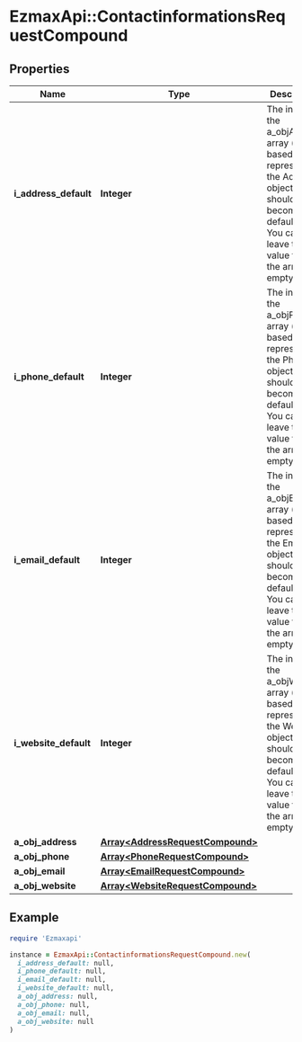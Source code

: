 # EzmaxApi::ContactinformationsRequestCompound

## Properties

| Name | Type | Description | Notes |
| ---- | ---- | ----------- | ----- |
| **i_address_default** | **Integer** | The index in the a_objAddress array (zero based index) representing the Address object that should become the default one.  You can leave the value to 0 if the array is empty. |  |
| **i_phone_default** | **Integer** | The index in the a_objPhone array (zero based index) representing the Phone object that should become the default one.  You can leave the value to 0 if the array is empty. |  |
| **i_email_default** | **Integer** | The index in the a_objEmail array (zero based index) representing the Email object that should become the default one.  You can leave the value to 0 if the array is empty. |  |
| **i_website_default** | **Integer** | The index in the a_objWebsite array (zero based index) representing the Website object that should become the default one.  You can leave the value to 0 if the array is empty. |  |
| **a_obj_address** | [**Array&lt;AddressRequestCompound&gt;**](AddressRequest.md) |  |  |
| **a_obj_phone** | [**Array&lt;PhoneRequestCompound&gt;**](PhoneRequest.md) |  |  |
| **a_obj_email** | [**Array&lt;EmailRequestCompound&gt;**](EmailRequest.md) |  |  |
| **a_obj_website** | [**Array&lt;WebsiteRequestCompound&gt;**](WebsiteRequest.md) |  |  |

## Example

```ruby
require 'Ezmaxapi'

instance = EzmaxApi::ContactinformationsRequestCompound.new(
  i_address_default: null,
  i_phone_default: null,
  i_email_default: null,
  i_website_default: null,
  a_obj_address: null,
  a_obj_phone: null,
  a_obj_email: null,
  a_obj_website: null
)
```

